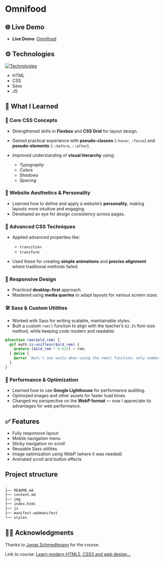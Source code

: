 # Omnifood

## 🌐 Live Demo

- **Live Demo**: [Omnifood](https://val-priad.github.io/Omnifood/)

## ⚙️ Technologies

[![Technologies](https://skillicons.dev/icons?i=html,css,sass,js&perline=4)](https://skillicons.dev)

- HTML
- CSS
- Sass
- JS

## 🧠 What I Learned

### 🎯 Core CSS Concepts

- Strengthened skills in **Flexbox** and **CSS Grid** for layout design.
- Gained practical experience with **pseudo-classes** (`:hover`, `:focus`) and **pseudo-elements** (`::before`, `::after`).
- Improved understanding of **visual hierarchy** using:

  - _Typography_
  - _Colors_
  - _Shadows_
  - _Spacing_

### 🎨 Website Aesthetics & Personality

- Learned how to define and apply a website’s **personality**, making layouts more intuitive and engaging.
- Developed an eye for _design consistency_ across pages.

### 🧩 Advanced CSS Techniques

- Applied advanced properties like:

  - `transition`
  - `transform`

- Used these for creating **simple animations** and **precise alignment** where traditional methods failed.

### 📱 Responsive Design

- Practiced **desktop-first** approach.
- Mastered using **media queries** to adapt layouts for various screen sizes.

### 🛠 Sass & Custom Utilities

- Worked with Sass for writing scalable, maintainable styles.
- Built a custom `rem()` function to align with the teacher’s `62.5%` font-size method, while keeping code modern and readable:

```scss
@function rem($old_rem) {
  @if math.is-unitless($old_rem) {
    @return ($old_rem * 0.625) + rem;
  } @else {
    @error 'Don\'t use units when using the rem() function; only numbers.';
  }
}
```

### 🚀 Performance & Optimization

- Learned how to use **Google Lighthouse** for performance auditing.
- Optimized images and other assets for faster load times.
- Changed my perspective on the **WebP format** — now I appreciate its advantages for web performance.

## ✅ Features

- Fully responsive layout
- Mobile navigation menu
- Sticky navigation on scroll
- Reusable Sass utilities
- Image optimization using WebP (where it was needed)
- Animated scroll and button effects

## Project structure

```zsh
.
├── README.md
├── content.md
├── img
├── index.html
├── js
├── manifest.webmanifest
└── styles
```

## 🙋‍♂️ Acknowledgments

Thanks to [Jonas Schmedtmann](https://github.com/jonasschmedtmann)
for the course.

Link to course: [Learn modern HTML5, CSS3 and web design...](https://ua.udemy.com/course/design-and-develop-a-killer-website-with-html5-and-css3/learn/lecture/27512122#content)
